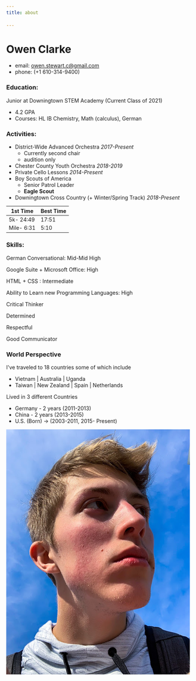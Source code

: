 ```yaml
---
title: about

---
```

# Owen Clarke

* email: owen.stewart.c@gmail.com
* phone: (+1 610-314-9400)

### Education:

Junior at Downingtown STEM Academy (Current Class of 2021)

* 4.2 GPA
* Courses: HL IB Chemistry, Math (calculus), German

### Activities:

* District-Wide Advanced Orchestra _2017-Present_
  * Currently second chair
  * audition only
* Chester County Youth Orchestra _2018-2019_
* Private Cello Lessons _2014-Present_
* Boy Scouts of America
  * Senior Patrol Leader
  * **Eagle Scout**
* Downingtown Cross Country (+ Winter/Spring Track) _2018-Present_

| 1st Time | Best Time |
| --- | --- |
| 5k- 24:49 | 17:51 |
| Mile- 6:31 | 5:10 |

### Skills:

German Conversational: Mid-Mid High

Google Suite + Microsoft Office: High

HTML + CSS : Intermediate

Ability to Learn new Programming Languages: High

Critical Thinker

Determined

Respectful

Good Communicator

### World Perspective

I've traveled to 18 countries some of which include

* Vietnam | Australia | Uganda
* Taiwan | New Zealand | Spain | Netherlands

Lived in 3 different Countries

* Germany - 2 years (2011-2013)
* China - 2 years (2013-2015)
* U.S. (Born) -> (2003-2011, 2015- Present)

![](/uploads/IMG_1028.jpg)